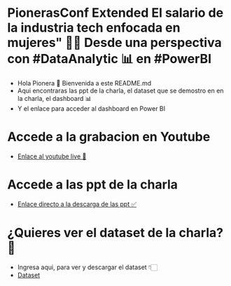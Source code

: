 # PionerasConf Extended El salario de la industria tech enfocada en mujeres" 👩‍💻 Desde una perspectiva con #DataAnalytic 📊 en #PowerBI
* Hola Pionera 🚀 Bienvenida a este README.md 
* Aqui encontraras las ppt de la charla, el dataset que se demostro en en la charla, el dashboard 📊
* Y el enlace para acceder al dashboard en Power BI

# Accede a la grabacion en Youtube 
* [Enlace al youtube live 🌟](https://www.youtube.com/watch?v=CRkwt50K0qU&t=16652s)
  
# Accede a las ppt de la charla
* [Enlace directo a la descarga de las ppt ✅](https://drive.google.com/file/d/1hsCkF6VIz-cIc3aOe2vmBrhltAjOGNQM/view?usp=sharing)

# ¿Quieres ver el dataset de la charla? 🌟 
* Ingresa aqui, para ver y descargar el dataset 👇🏻
* [Dataset](https://docs.google.com/spreadsheets/d/1xA5hxZIoovw9UddFB0-_2W_l-_5y0fHx/edit?usp=sharing&ouid=116709244817325455320&rtpof=true&sd=true)

